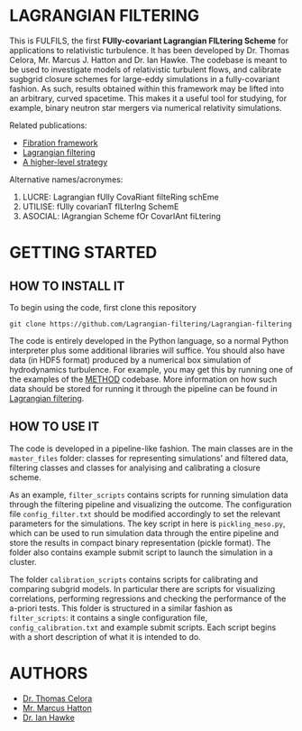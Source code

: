 # LAGRANGIAN FILTERING 

This is FULFILS, the first __FUlly-covariant Lagrangian FILtering Scheme__ for applications to relativistic turbulence. 
It has been developed by Dr. Thomas Celora, Mr. Marcus J. Hatton and Dr. Ian Hawke. The codebase is meant to be used to investigate models of relativistic turbulent flows, and calibrate sugbgrid closure schemes for large-eddy simulations in a fully-covariant fashion. As such, results obtained within this framework may be lifted into an arbitrary, curved spacetime. This makes it a useful tool for studying, for example, binary neutron star mergers via numerical relativity simulations.  

Related publications: 
* [Fibration framework](https://journals.aps.org/prd/abstract/10.1103/PhysRevD.104.084090) 
* [Lagrangian filtering]()
* [A higher-level strategy]()

Alternative names/acronymes:
1. LUCRE: Lagrangian fUlly CovaRiant filteRing schEme 
2. UTILISE: fUlly covarianT fILterIng SchemE 
3. ASOCIAL:	lAgrangian Scheme fOr CovarIAnt fiLtering

# GETTING STARTED 
## HOW TO INSTALL IT
To begin using the code, first clone this repository
```
git clone https://github.com/Lagrangian-filtering/Lagrangian-filtering
```
The code is entirely developed in the Python language, so a normal Python interpreter plus some additional libraries will suffice. 
You should also have data (in HDF5 format) produced by a numerical box simulation of hydrodynamics turbulence. For example, you may get this by running one of the examples of the [METHOD](https://github.com/AlexJamesWright/METHOD/tree/master) codebase. More information on how such data should be stored for running it through the pipeline can be found in [Lagrangian filtering]().

## HOW TO USE IT
The code is developed in a pipeline-like fashion. The main classes are in the `master_files` folder: classes for representing simulations' and filtered data, filtering classes and classes for analyising and calibrating a closure scheme. 

As an example, `filter_scripts` contains scripts for running simulation data through the filtering pipeline and visualizing the outcome. 
The configuration file `config_filter.txt` should be modified accordingly to set the relevant parameters for the simulations. 
The key script in here is `pickling_meso.py`, which can be used to run simulation data through the entire pipeline and store the results in compact binary representation (pickle format). The folder also contains example submit script to launch the simulation in a cluster. 

The folder `calibration_scripts` contains scripts for calibrating and comparing subgrid models. In particular there are scripts for visualizing correlations, performing regressions and checking the performance of the a-priori tests. This folder is structured in a similar fashion as `filter_scripts`: it contains a single configuration file, `config_calibration.txt` and example submit scripts. 
Each script begins with a short description of what it is intended to do. 

# AUTHORS
* [Dr. Thomas Celora](https://www.researchgate.net/profile/Thomas-Celora)
* [Mr. Marcus Hatton](https://www.southampton.ac.uk/people/5y8l7z/mr-marcus-hatton)
* [Dr. Ian Hawke](https://www.southampton.ac.uk/people/5x29mr/doctor-ian-hawke)